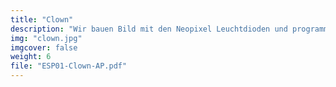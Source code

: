 ```yaml
---
title: "Clown"
description: "Wir bauen Bild mit den Neopixel Leuchtdioden und programmieren einen WLAN Access-Point um mit dem Handy die Leuchtdionen steuern zu können."
img: "clown.jpg"
imgcover: false
weight: 6
file: "ESP01-Clown-AP.pdf"
---
```

